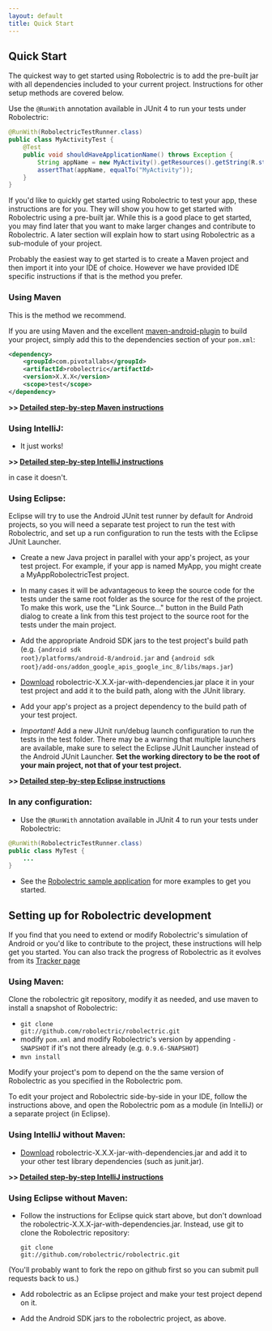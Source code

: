 ```yaml
---
layout: default
title: Quick Start
---
```


## Quick Start

The quickest way to get started using Robolectric is to add the pre-built jar with all dependencies included to your
current project. Instructions for other setup methods are covered below.

Use the <code>@RunWith</code> annotation available in JUnit 4 to run your tests
under Robolectric:

```java
@RunWith(RobolectricTestRunner.class)
public class MyActivityTest {
    @Test
    public void shouldHaveApplicationName() throws Exception {
        String appName = new MyActivity().getResources().getString(R.string.app_name);
        assertThat(appName, equalTo("MyActivity"));
    }
}
```

If you'd like to quickly get started using Robolectric to test your app, these instructions are for you. They will show
you how to get started with Robolectric using a pre-built jar. While this is a good place to get started, you may find
later that you want to make larger changes and contribute to Robolectric. A later section will explain how to start
using Robolectric as a sub-module of your project.

Probably the easiest way to get started is to create a Maven project and then import it into your IDE of choice.
However we have provided IDE specific instructions if that is the method you prefer.

### Using Maven

This is the method we recommend.

If you are using Maven and the excellent
[maven-android-plugin](http://code.google.com/p/maven-android-plugin/) to build your project, simply add this to the
dependencies section of your <code>pom.xml</code>:

```xml
<dependency>
    <groupId>com.pivotallabs</groupId>
    <artifactId>robolectric</artifactId>
    <version>X.X.X</version>
    <scope>test</scope>
</dependency>
```

<b>&gt;&gt; <a href="maven-quick-start.html">Detailed step-by-step Maven instructions</a></b>

### Using IntelliJ:
* It just works!

<b>&gt;&gt; <a href="intellij-quick-start.html">Detailed step-by-step IntelliJ instructions</a></b>

in case it doesn't.

### Using Eclipse:

Eclipse will try to use the Android JUnit test runner by default for Android projects, so you will need a separate test
project to run the test with Robolectric, and set up a run configuration to run the tests with the Eclipse JUnit
Launcher.

* Create a new Java project in parallel with your app's project, as your test project. For example, if your app is named
MyApp, you might create a MyAppRobolectricTest project.

* In many cases it will be advantageous to keep the source code for the tests under the same root folder as the source
for the rest of the project. To make this work, use the "Link Source..." button in the Build Path dialog to create a
link from this test project to the source root for the tests under the main project.

* Add the appropriate Android SDK jars to the test project's build path (e.g.
<code>{android sdk root}/platforms/android-8/android.jar</code> and
<code>{android sdk root}/add-ons/addon_google_apis_google_inc_8/libs/maps.jar</code>)

* [Download](http://pivotal.github.com/robolectric/download.html) robolectric-X.X.X-jar-with-dependencies.jar place it in your test project and
add it to the build path, along with the JUnit library.

* Add your app's project as a project dependency to the build path of your test project.

* _Important!_ Add a new JUnit run/debug launch configuration to run the tests in the test folder. There may be a warning that
multiple launchers are available, make sure to select the Eclipse JUnit Launcher instead of the Android JUnit Launcher.
<b>Set the working directory to be the root of your main project, not that of your test project.</b>

<b>&gt;&gt; <a href="eclipse-quick-start.html">Detailed step-by-step Eclipse instructions</a></b>

### In any configuration:
* Use the <code>@RunWith</code> annotation available in JUnit 4 to run your tests under Robolectric:

```java
@RunWith(RobolectricTestRunner.class)
public class MyTest {
    ...
}
```

* See the [Robolectric sample application](https://github.com/robolectric/robolectricsample) for more examples to get you
started.

## Setting up for Robolectric development

If you find that you need to extend or modify Robolectric's simulation of Android or you'd like to contribute to the
project, these instructions will help get you started. You can also track the progress of Robolectric as it evolves from
its [Tracker page](http://www.pivotaltracker.com/projects/105008)


### Using Maven:

Clone the robolectric git repository, modify it as needed, and use maven to install a snapshot of Robolectric:
* <code>git clone git://github.com/robolectric/robolectric.git</code>
* modify <code>pom.xml</code> and modify Robolectric's version by appending <code>-SNAPSHOT</code>
if it's not there already (e.g. <code>0.9.6-SNAPSHOT</code>)
* <code>mvn install</code>

Modify your project's pom to depend on the the same version of Robolectric as you specified in the Robolectric pom.

To edit your project and Robolectric side-by-side in your IDE, follow the instructions above, and open the Robolectric
pom as a module (in IntelliJ) or a separate project (in Eclipse).


### Using IntelliJ without Maven:

* [Download](http://pivotal.github.com/robolectric/download.html) robolectric-X.X.X-jar-with-dependencies.jar and add it to your other test
library dependencies (such as junit.jar).

<b>&gt;&gt; <a href="intellij-quick-start.html">Detailed step-by-step IntelliJ instructions</a></b>

### Using Eclipse without Maven:

* Follow the instructions for Eclipse quick start above, but don't download the
robolectric-X.X.X-jar-with-dependencies.jar. Instead, use git to
clone the Robolectric repository:

  <code>git clone git://github.com/robolectric/robolectric.git</code>

(You'll probably want to fork the repo on github first so you can submit pull requests back to us.)

* Add robolectric as an Eclipse project and make your test project depend on it.

* Add the Android SDK jars to the robolectric project, as above.
